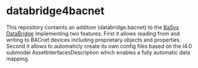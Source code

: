 # databridge4bacnet

This repository containts an addition (databridge.bacnet) to the <a href="https://github.com/eclipse-basyx/basyx-databridge/tree/main">BaSyx DataBridge</a> implementing two features. First it allows reading from and writing to BACnet devices including proprietary objects and properties. Second it allows to automaticly create its own config files based on the I4.0 submodel AssetInterfacesDescription which enables a fully automatic data mapping.
